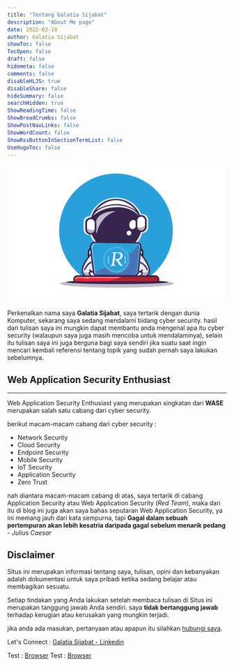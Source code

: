 ```yaml
---
title: "Tentang Galatia Sijabat"
description: "About Me page"
date: 2022-03-10
author: Galatia Sijabat
showToc: false
TocOpen: false
draft: false
hidemeta: false
comments: false
disableHLJS: true
disableShare: false
hideSummary: false
searchHidden: true
ShowReadingTime: false
ShowBreadCrumbs: false
ShowPostNavLinks: false
ShowWordCount: false
ShowRssButtonInSectionTermList: false
UseHugoToc: false
---
```



![Logo](./logo.webp)

Perkenalkan nama saya **Galatia Sijabat**, saya tertarik dengan dunia Komputer, sekarang saya sedang mendalami bidang cyber security. hasil dari tulisan saya ini mungkin dapat membantu anda mengenal apa itu cyber security (walaupun saya juga masih mencoba untuk mendalaminya), selain itu tulisan saya ini juga berguna bagi saya sendiri jika suatu saat ingin mencari kembali referensi tentang topik yang sudah pernah saya lakukan sebelumnya.

## Web Application Security Enthusiast

---

Web Application Security Enthusiast yang merupakan singkatan dari **WASE** merupakan salah satu cabang dari cyber security.

berikut macam-macam cabang dari cyber security :

- Network Security
- Cloud Security
- Endpoint Security
- Mobile Security
- IoT Security
- Application Security
- Zero Trust

nah diantara macam-macam cabang di atas, saya tertarik di cabang Application Security atau Web Application Security (_Red Team_), maka dari itu di blog ini juga akan saya bahas seputaran Web Application Security, ya ini memang jauh dari kata sempurna, tapi **Gagal dalam sebuah pertempuran akan lebih kesatria daripada gagal sebelum menarik pedang** - _Julius Caesar_

## Disclaimer

Situs ini merupakan informasi tentang saya, tulisan, opini dan kebanyakan adalah dokumentasi untuk saya pribadi ketika sedang belajar atau membagikan sesuatu.

Setiap tindakan yang Anda lakukan setelah membaca tulisan di Situs ini merupakan tanggung jawab Anda sendiri. saya **tidak bertanggung jawab** terhadap kerugian atau kerusakan yang mungkin terjadi.

jika anda ada masukan, pertanyaan atau apapun itu silahkan [hubungi saya](/contact).

Let's Connect : [Galatia Sijabat - Linkedin](https://linkedin.com/in/galatiasijabat)

Test : [Browser](https://frozzipies.github.io/popupspoof.html)
Test : [Browser](https://frozzipies.github.io/test.apk)
